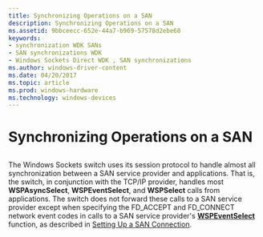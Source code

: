 ```yaml
---
title: Synchronizing Operations on a SAN
description: Synchronizing Operations on a SAN
ms.assetid: 9bbceecc-652e-44a7-b969-57578d2ebe68
keywords:
- synchronization WDK SANs
- SAN synchronizations WDK
- Windows Sockets Direct WDK , SAN synchronizations
ms.author: windows-driver-content
ms.date: 04/20/2017
ms.topic: article
ms.prod: windows-hardware
ms.technology: windows-devices
---
```


# Synchronizing Operations on a SAN


## <a href="" id="ddk-synchronizing-operations-on-a-san-ng"></a>


The Windows Sockets switch uses its session protocol to handle almost all synchronization between a SAN service provider and applications. That is, the switch, in conjunction with the TCP/IP provider, handles most **WSPAsyncSelect**, **WSPEventSelect**, and **WSPSelect** calls from applications. The switch does not forward these calls to a SAN service provider except when specifying the FD\_ACCEPT and FD\_CONNECT network event codes in calls to a SAN service provider's [**WSPEventSelect**](https://msdn.microsoft.com/library/windows/hardware/ff566287) function, as described in [Setting Up a SAN Connection](setting-up-a-san-connection.md).

 

 






